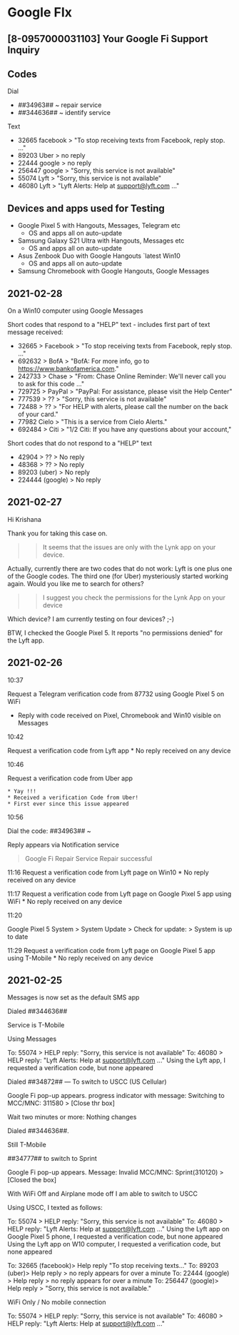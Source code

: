 # Google FIx

## [8-0957000031103] Your Google Fi Support Inquiry

## Codes

Dial
* *#*#34963#*#* ~ repair service
* *#*#344636#*#* ~ identify service

Text
* 32665 facebook > "To stop receiving texts from Facebook, reply stop. ..."
* 89203 Uber > no reply
* 22444 google > no reply
* 256447 google > "Sorry, this service is not available"
* 55074 Lyft > "Sorry, this service is not available"
* 46080 Lyft > "Lyft Alerts: Help at support@lyft.com ..."

## Devices and apps used for Testing

* Google Pixel 5 with Hangouts, Messages, Telegram etc
	* OS and apps all on auto-update
* Samsung Galaxy S21 Ultra with Hangouts, Messages etc
	* OS and apps all on auto-update
* Asus Zenbook Duo with Google Hangouts
`latest Win10
	* OS and apps all on auto-update
* Samsung Chromebook with Google Hangouts, Google Messages

## 2021-02-28

On a Win10 computer using Google Messages

Short codes that respond to a "HELP" text - includes first part of text message received:

* 32665 > Facebook > "To stop receiving texts from Facebook, reply stop. ..."
* 692632 > BofA > "BofA: For more info, go to https://www.bankofamerica.com."
* 242733 > Chase > "From: Chase Online Reminder: We'll never call you to ask for this code ..."
* 729725 > PayPal > "PayPal: For assistance, please visit the Help Center"
* 777539 > ?? > "Sorry, this service is not available"
* 72488 > ?? > "For HELP with alerts, please call the number on the back of your card."
* 77982 Cielo > "This is a service from Cielo Alerts."
* 692484 > Citi > "1/2 Citi: If you have any questions about your account,"

Short codes that do not respond to a "HELP" text

* 42904 > ?? > No reply
* 48368 > ?? > No reply
* 89203 (uber) > No reply
* 224444 (google) > No reply



## 2021-02-27

Hi Krishana

Thank you for taking this case on.

>> It seems that the issues are only with the Lynk app on your device.

Actually, currently there are two codes that do not work: Lyft is one plus one of the Google codes. The third one (for Uber) mysteriously started working again. Would you like me to search for others?

>> I suggest you check the permissions for the Lynk App on your device

Which device? I am currently testing on four devices? ;-)

BTW, I checked the Google Pixel 5. It reports "no permissions denied" for the Lyft app.

## 2021-02-26

10:37

Request a Telegram verification code from 87732 using Google Pixel 5 on WiFi
* Reply with code received on Pixel, Chromebook and Win10 visible on Messages


10:42

Request a verification code from Lyft app
	* No reply received on any device

10:46

Request a verification code from Uber app

	* Yay !!!
	* Received a verification Code from Uber!
	* First ever since this issue appeared

10:56

Dial the code: *#*#34963#*#* ~

Reply appears via Notification service
> Google Fi
> Repair Service
> Repair successful

11:16
Request a verification code from Lyft page on Win10
	* No reply received on any device

11:17
Request a verification code from Lyft page on Google Pixel 5 app using WiFi
	* No reply received on any device

11:20

Google Pixel 5
System > System Update > Check for update: > System is up to date

11:29
Request a verification code from Lyft page on Google Pixel 5 app using T-Mobile
	* No reply received on any device

## 2021-02-25

Messages is now set as the default SMS app

Dialed *#*#344636#*#*

Service is T-Mobile

Using Messages

To: 55074 > HELP reply: "Sorry, this service is not available"
To: 46080 > HELP reply: "Lyft Alerts: Help at support@lyft.com ..."
Using the Lyft app, I requested a verification code, but none appeared


Dialed *#*#34872#*#* — To switch to USCC (US Cellular)

Google Fi pop-up appears. progress indicator with message: Switching to MCC/MNC: 311580 > [Close thr box]

Wait two minutes or more: Nothing changes

Dialed *#*#344636#*#*.

Still T-Mobile

*#*#34777#*#* to switch to Sprint

Google Fi pop-up appears. Message: Invalid MCC/MNC: Sprint(310120) > [Closed the box]

With WiFi Off and Airplane mode off I am able to switch to USCC

Using USCC, I texted as follows:

To: 55074 > HELP reply: "Sorry, this service is not available"
To: 46080 > HELP reply: "Lyft Alerts: Help at support@lyft.com ..."
Using the Lyft app on Google Pixel 5 phone, I requested a verification code, but none appeared
Using the Lyft app on W10 computer, I requested a verification code, but none appeared

To: 32665 (facebook)> Help reply "To stop receiving texts..."
To: 89203 (uber)> Help reply > no reply appears for over a minute
To: 22444 (google) > Help reply > no reply appears for over a minute
To: 256447 (google)> Help reply > "Sorry, this service is not available."

WiFi Only / No mobile connection

To: 55074 > HELP reply: "Sorry, this service is not available"
To: 46080 > HELP reply: "Lyft Alerts: Help at support@lyft.com ..."

